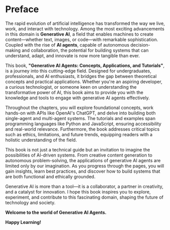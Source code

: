 # Preface

The rapid evolution of artificial intelligence has transformed the way we live, work, and interact with technology. Among the most exciting advancements in this domain is **Generative AI**, a field that enables machines to create content—whether text, images, or code—with remarkable sophistication. Coupled with the rise of **AI agents**, capable of autonomous decision-making and collaboration, the potential for building systems that can understand, adapt, and innovate is now more tangible than ever.

This book, **"Generative AI Agents: Concepts, Applications, and Tutorials"**, is a journey into this cutting-edge field. Designed for undergraduates, professionals, and AI enthusiasts, it bridges the gap between theoretical concepts and practical applications. Whether you're an aspiring developer, a curious technologist, or someone keen on understanding the transformative power of AI, this book aims to provide you with the knowledge and tools to engage with generative AI agents effectively.

Throughout the chapters, you will explore foundational concepts, work hands-on with APIs like OpenAI's ChatGPT, and delve into building both single-agent and multi-agent systems. The tutorials and examples span programming languages like Python and JavaScript, ensuring accessibility and real-world relevance. Furthermore, the book addresses critical topics such as ethics, limitations, and future trends, equipping readers with a holistic understanding of the field.

This book is not just a technical guide but an invitation to imagine the possibilities of AI-driven systems. From creative content generation to autonomous problem-solving, the applications of generative AI agents are limited only by our imagination. As you progress through the pages, you will gain insights, learn best practices, and discover how to build systems that are both functional and ethically grounded.

Generative AI is more than a tool—it is a collaborator, a partner in creativity, and a catalyst for innovation. I hope this book inspires you to explore, experiment, and contribute to this fascinating domain, shaping the future of technology and society.

**Welcome to the world of Generative AI Agents.**

**Happy Learning!**
